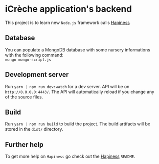 # iCrèche application's backend

This project is to learn new `Node.js` framework calls [Hapiness](https://github.com/hapinessjs/hapiness)

## Database

You can populate a MongoDB database with some nursery informations with the following command:  
`mongo mongo-script.js`


## Development server

Run `yarn | npm run dev:watch` for a dev server. API will be on `http://0.0.0.0:4443/`. The API will automatically reload if you change any of the source files.

## Build

Run `yarn | npm run build` to build the project. The build artifacts will be stored in the `dist/` directory.

## Further help

To get more help on `Hapiness` go check out the [Hapiness](https://github.com/hapinessjs/hapiness) `README`.
